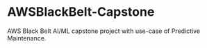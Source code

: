 # AWSBlackBelt-Capstone
AWS Black Belt AI/ML capstone project with use-case of Predictive Maintenance.
